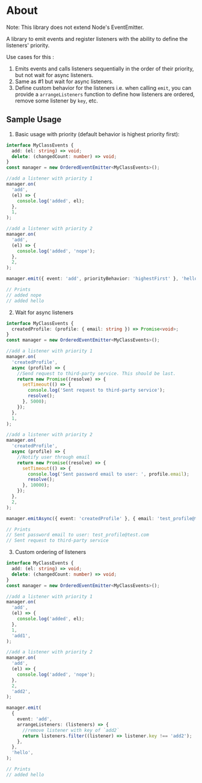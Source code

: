# About

Note: This library does not extend Node's EventEmitter.

A library to emit events and register listeners with the ability to define the listeners' priority.

Use cases for this :

1.  Emits events and calls listeners sequentially in the order of their priority, but not wait for async listeners.
2.  Same as #1 but wait for async listeners.
3.  Define custom behavior for the listeners i.e. when calling `emit`, you can provide a `arrangeListeners` function to define how listeners are ordered, remove some listener by `key`, etc.

## Sample Usage

1. Basic usage with priority (default behavior is highest priority first):

```ts
interface MyClassEvents {
  add: (el: string) => void;
  delete: (changedCount: number) => void;
}
const manager = new OrderedEventEmitter<MyClassEvents>();

//add a listener with priority 1
manager.on(
  'add',
  (el) => {
    console.log('added', el);
  },
  1,
);

//add a listener with priority 2
manager.on(
  'add',
  (el) => {
    console.log('added', 'nope');
  },
  2,
);

manager.emit({ event: 'add', priorityBehavior: 'highestFirst' }, 'hello');

// Prints
// added nope
// added hello
```

2. Wait for async listeners

```ts
interface MyClassEvents {
  createdProfile: (profile: { email: string }) => Promise<void>;
}
const manager = new OrderedEventEmitter<MyClassEvents>();

//add a listener with priority 1
manager.on(
  'createdProfile',
  async (profile) => {
    //Send request to third-party service. This should be last.
    return new Promise((resolve) => {
      setTimeout(() => {
        console.log('Sent request to third-party service');
        resolve();
      }, 5000);
    });
  },
  1,
);

//add a listener with priority 2
manager.on(
  'createdProfile',
  async (profile) => {
    //Notify user through email
    return new Promise((resolve) => {
      setTimeout(() => {
        console.log('Sent password email to user: ', profile.email);
        resolve();
      }, 10000);
    });
  },
  2,
);

manager.emitAsync({ event: 'createdProfile' }, { email: 'test_profile@test.com' });

// Prints
// Sent password email to user: test_profile@test.com
// Sent request to third-party service
```

3. Custom ordering of listeners

```ts
interface MyClassEvents {
  add: (el: string) => void;
  delete: (changedCount: number) => void;
}
const manager = new OrderedEventEmitter<MyClassEvents>();

//add a listener with priority 1
manager.on(
  'add',
  (el) => {
    console.log('added', el);
  },
  1,
  'add1',
);

//add a listener with priority 2
manager.on(
  'add',
  (el) => {
    console.log('added', 'nope');
  },
  2,
  'add2',
);

manager.emit(
  {
    event: 'add',
    arrangeListeners: (listeners) => {
      //remove listener with key of `add2`
      return listeners.filter((listener) => listener.key !== 'add2');
    },
  },
  'hello',
);

// Prints
// added hello
```
